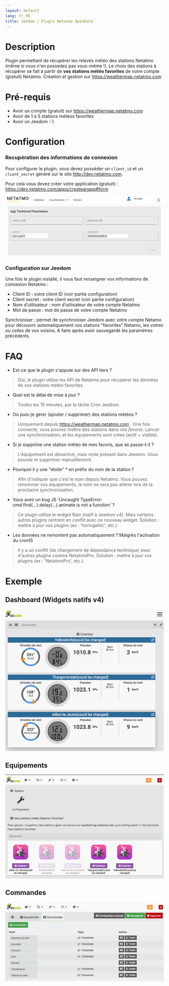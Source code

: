 ```yaml
---
layout: default
lang: fr_FR
title: Jeedom | Plugin Netatmo OpenData
---
```


# Description
Plugin permettant de récupérer les relevés météo des stations Netatmo (même si vous n'en possedez pas vous-même !). Le choix des stations à récupérer se fait à partir de **vos stations météo favorites** de votre compte (gratuit) Netatmo. Création et gestion sur https://weathermap.netatmo.com 

# Pré-requis 
- Avoir un compte (gratuit) sur  https://weathermap.netatmo.com 
- Avoir de 1 à 5 stations météos favorites
- Avoir un Jeedom :-) 

# Configuration
### Recupération des informations de connexion

Pour configurer le plugin, vous devez posséder un `client_id` et un `client_secret` généré sur le site http://dev.netatmo.com. 

Pour cela vous devez créer votre application (gratuit) : https://dev.netatmo.com/apps/createanapp#form


![](../screenshot/netatmo_clientid.png)

### Configuration sur Jeedom

Une fois le plugin installé, il vous faut renseigner vos informations de connexion Netatmo :

- Client ID : votre client ID (voir partie configuration)
- Client secret : votre client secret (voir partie configuration)
- Nom d’utilisateur : nom d’utilisateur de votre compte Netatmo
- Mot de passe : mot de passe de votre compte Netatmo

Synchroniser : permet de synchroniser Jeedom avec votre compte Netamo pour découvrir automatiquement vos stations "favorites" Netamo, les votres ou celles de vos voisins. A faire après avoir sauvegardé les paramètres précédents.



# FAQ
- Est-ce que le plugin s'appuie sur des API tiers ?

>Oui, le plugin utilise les API de Netatmo pour récupérer les données de vos stations météo favorites

- Quel est le délai de mise à jour ? 
> Toutes les 15 minutes, par la tâche Cron Jeedom. 


- Où puis-je gérer (ajouter / supprimer) des stations météos ? 
> Uniquement depuis https://weathermap.netatmo.com . Une fois connecté, vous pouvez mettre des stations dans vos *favoris*. 
>Lancer une synchronisation, et les équipements sont crées (actif + visible). 

- Si je supprime une station météo de mes favoris, que se passe-t-il ? 
> L'équipement est *désactivé*, mais reste présent dans Jeedom. Vous pouvez le supprimer manuellement.   

- Pourquoi il y une "étoile" * en préfix du nom de la station ?  
> Afin d'indiquer que c'est le nom depuis Netatmo. Vous pouvez renommer vos équipements, 
>le nom ne sera pas altérer lors de la prochaine synchronisation.   

- Vous avez un bug JS 'Uncaught TypeError: cmd.find(…).delay(…).animate is not a function' ? 
> Ce plugin utilise le widget Rain (natif à Jeedom v4). Mais certains autres plugins rentrent en conflit avec ce nouveau widget. 
> Solution : mettre à jour vos plugins (ex : 'horlogehtc', etc.)

- Les données ne remontent pas automatiquement ? Malgrès l'activation du cron15
> Il y a un conflit (de chargement de dépendance technique) avec d'autres plugins comme NetatmoPro. 
> Solution : mettre à jour vos plugins (ex : 'NetatmoPro', etc.). 
 

# Exemple

## Dashboard (Widgets natifs v4)
![](../screenshot/NetatmoOpenData_dashboard_widget.png)

## Equipements
![](../screenshot/NetatmoOpenData_equipment.png)

## Commandes
![](../screenshot/NetatmoOpenData_command.png)
